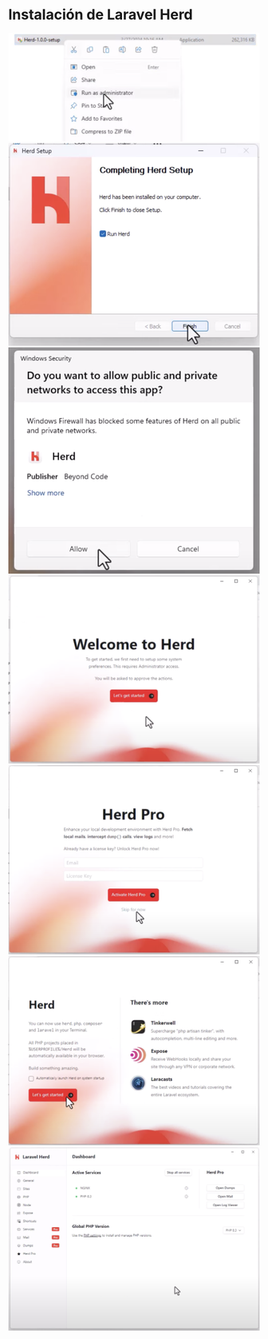 # Instalación de Laravel Herd

<img src="1.png">  
<img src="2.png">  
<img src="3.png">  
<img src="4.png">  
<img src="5.png">  
<img src="6.png">  
<img src="7.png">  
